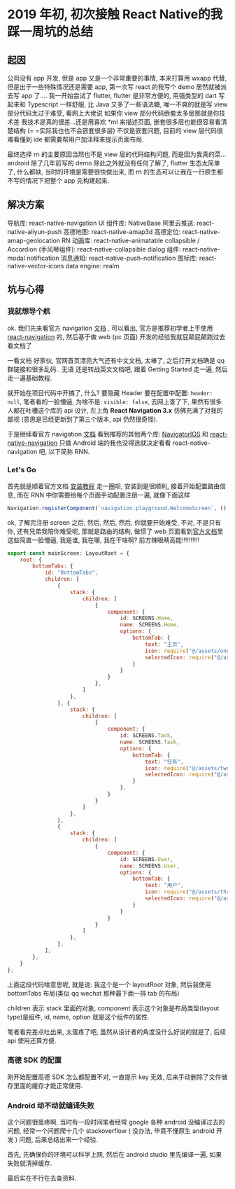 # 2019 年初, 初次接触 React Native的我踩一周坑的总结

## 起因

公司没有 app 开发, 但是 app 又是一个非常重要的事情, 本来打算用 wxapp 代替, 但是出于一些特殊情况还是需要 app, 第一次写 react 的我写个 demo 居然就被派去写 app 了....
我一开始尝试了 flutter, flutter 是非常方便的, 用强类型的 dart 写起来和 Typescript 一样舒服, 比 Java 又多了一些语法糖, 唯一不爽的就是写 view 部分代码太过于难受, 看网上大佬说 如果你 view 部分代码嵌套太多层那就是你技术差 我技术是真的很差...还是用喜欢 *ml 来描述页面, 嵌套很多层也能很容易看清楚结构 (= =实际我也也不会嵌套很多层) 不仅是嵌套问题, 目前的 view 层代码很难看懂到 ide 都需要帮用户加注释来提示页面布局.

最终选择 rn 的主要原因当然也不是 view 层的代码结构问题, 而是因为我真的菜... android 除了几年前写的 demo 除此之外就没有任何了解了, flutter 生态太简单了, 什么都缺, 当时的环境是需要很快做出来, 而 rn 的生态可以让我在一行原生都不写的情况下把整个 app 先构建起来.



## 解决方案

导航库: react-native-navigation
UI 组件库: NativeBase
阿里云推送: react-native-aliyun-push
高德地图: react-native-amap3d
高德定位: react-native-amap-geolocation
RN 动画库: react-native-animatable
collapsible / Accordion (手风琴组件): react-native-collapsible
dialog 组件: react-native-modal
notification 消息通知: react-native-push-notification
图标库: react-native-vector-icons
data engine: realm



## 坑与心得

### 我就想导个航
ok. 我们先来看官方 navigation [文档](https://facebook.github.io/react-native/docs/navigation) , 可以看出, 官方是推荐初学者上手使用 [react-navigation](https://reactnavigation.org/) 的, 然后基于做 web (pc 页面) 开发的经验我就屁颠屁颠跑过去看文档了

一看文档 好家伙, 官网首页漂亮大气还有中文文档, 太棒了, 之后打开文档确是 qq 群链接和很多乱码.. 无语 还是转战英文文档吧, 跟着 Getting Started 走一遍, 然后走一遍基础教程.

就开始在项目代码中开搞了, 什么? 要隐藏 Header 要在配置中配置: ` header: null `, 笔者看的一脸懵逼, 为啥不是: `visible: false`, 去网上查了下, 果然有很多人都在吐槽这个库的 api 设计, 左上角 **React Navigation 3.x** 仿佛充满了对我的鄙视 (意思是已经更新到了第三个版本, api 仍然很奇怪).

于是继续看官方 navigation [文档](https://facebook.github.io/react-native/docs/navigation) 看到推荐的其他两个库: [NavigatorIOS](https://facebook.github.io/react-native/docs/navigatorios) 和 [react-native-navigation](https://github.com/wix/react-native-navigation) 只做 Android 端的我也没得选就决定看看 react-native-navigation 吧, 以下简称 RNN.

### Let's Go
首先就是顺着官方文档 [安装教程](https://wix.github.io/react-native-navigation/#/docs/Installing?id=android) 走一圈呗, 安装到是很顺利, 接着开始配置路由信息, 而在 RNN 中你需要给每个页面手动配置注册一遍, 就像下面这样
```JavaScript
Navigation.registerComponent(`navigation.playground.WelcomeScreen`, () => WelcomeScreen);
```
ok, 了解完注册 screen 之后, 然后, 然后, 然后, 你就要开始难受, 不对, 不是只有你, 还有兄弟我陪你难受呢, 那就是路由的结构, 做惯了 web 页面看到[官方文档](https://wix.github.io/react-native-navigation/#/docs/layout-types)里这些简直一脸懵逼, 我是谁, 我在哪, 我在干啥啊?  前方辣眼睛高能!!!!!!!!!!
```javascript
export const mainScreen: LayoutRoot = {
    root: {
        bottomTabs: {
            id: "BottomTabs",
            children: [
                {
                    stack: {
                        children: [
                            {
                                component: {
                                    id: SCREENS.Home,
                                    name: SCREENS.Home,
                                    options: {
                                        bottomTab: {
                                            text: "主页",
                                            icon: require("@/assets/one.png"),
                                            selectedIcon: require("@/assets/one.png"),
                                        }
                                    }
                                }
                            },
                        ]
                    },
                }, {
                    stack: {
                        children: [
                            {
                                component: {
                                    id: SCREENS.Task,
                                    name: SCREENS.Task,
                                    options: {
                                        bottomTab: {
                                            text: "任务",
                                            icon: require("@/assets/two.png"),
                                            selectedIcon: require("@/assets/two.png"),
                                        }
                                    },
                                }
                            }
                        ]
                    },
                },
                {
                    stack: {
                        children: [
                            {
                                component: {
                                    id: SCREENS.User,
                                    name: SCREENS.User,
                                    options: {
                                        bottomTab: {
                                            text: "用户",
                                            icon: require("@/assets/three.png"),
                                            selectedIcon: require("@/assets/three.png"),
                                        }
                                    }
                                }
                            }
                        ]
                    },
                },
            ],
        },
    }
};
```
上面这段代码啥意思呢, 就是说: 
我这个是一个 layoutRoot 对象, 然后我使用 bottomTabs 布局(类似 qq wechat 那种最下面一排 tab 的布局)

children 表示 stack 里面的对象, component 表示这个对象是布局类型(layout type)是组件, id, name, option 就是这个组件的属性.

笔者看完差点吐出来, 太蛋疼了吧, 虽然从设计者的角度没什么好说的就是了, 后续 api 使用还算方便.



### 高德 SDK 的配置

刚开始配置高德 SDK 怎么都配置不对, 一直提示 key 无效, 后来手动删除了文件储存里面的缓存才能正常使用.



### Android 动不动就编译失败

这个问题很蛋疼啊, 当时有一段时间笔者经常 google 各种 android 没编译过去的问题, 经常一个问题爬十几个 stackoverflow ( 没办法, 毕竟不懂原生 android 开发 ) 问题, 后来总结出来一个经验.

首先, 先确保你的环境可以科学上网, 然后在 android studio 里先编译一遍, 如果失败就清掉缓存.

最后实在不行在去查资料.









